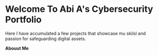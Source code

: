 # Welcome To Abi A's Cybersecurity Portfolio

Here I have accumulated a few projects that showcase mu skilsl and passion for safeguarding digital assets. 

**Abouut Me**

